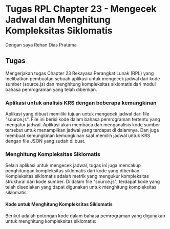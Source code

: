 # Tugas RPL Chapter 23 - Mengecek Jadwal dan Menghitung Kompleksitas Siklomatis

Dengan saya Rehan Dias Pratama

## Tugas
Mengerjakan tugas Chapter 23 Rekayasa Perangkat Lunak (RPL) yang melibatkan pembuatan sebuah aplikasi untuk mengecek jadwal dari kode sumber (source.js) dan menghitung kompleksitas siklomatis dari modul bahasa pemrograman yang telah diberikan.

### Aplikasi untuk analisis KRS dengan beberapa kemungkinan
Aplikasi yang dibuat memiliki tujuan untuk mengecek jadwal dari file "source.js". File ini berisi kode dalam bahasa pemrograman tertentu yang mengatur jadwal. Aplikasi akan membaca dan menganalisis kode sumber tersebut untuk menampilkan jadwal yang terdapat di dalamnya. Dan juga membuat kemungkinan kemungkinan saat memilih jadwal untuk KRS dengan file JSON yang sudah di buat.

### Menghitung Kompleksitas Siklomatis
Selain aplikasi untuk mengecek jadwal, tugas ini juga mencakup penghitungan kompleksitas siklomatis dari kode yang diberikan. Kompleksitas siklomatis adalah metrik yang mengukur kompleksitas struktural dari kode sumber. Di dalam file "source.js", terdapat kode yang telah disediakan yang dapat digunakan untuk menghitung kompleksitas siklomatis.

#### Kode untuk Menghitung Kompleksitas Siklomatis
Berikut adalah potongan kode dalam bahasa pemrograman yang digunakan untuk menghitung kompleksitas siklomatis:


